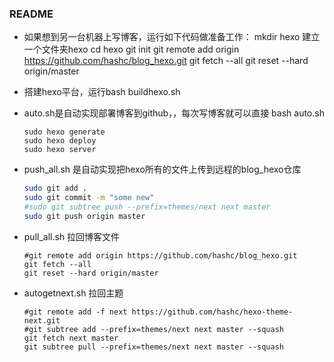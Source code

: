 ### README
- 如果想到另一台机器上写博客，运行如下代码做准备工作：
  mkdir hexo 建立一个文件夹hexo
  cd hexo
  git init
  git remote add origin https://github.com/hashc/blog_hexo.git
  git fetch --all
  git reset --hard origin/master

- 搭建hexo平台，运行bash buildhexo.sh

- auto.sh是自动实现部署博客到github，，每次写博客就可以直接 bash auto.sh

  ```shell
  sudo hexo generate
  sudo hexo deploy
  sudo hexo server
  ```

- push_all.sh 是自动实现把hexo所有的文件上传到远程的blog_hexo仓库

  ```bash
  sudo git add .
  sudo git commit -m "some new"
  #sudo git subtree push --prefix=themes/next next master
  sudo git push origin master

  ```

- pull_all.sh 拉回博客文件

  ```shell
  #git remote add origin https://github.com/hashc/blog_hexo.git
  git fetch --all
  git reset --hard origin/master
  ```

- autogetnext.sh 拉回主题

  ```shell
  #git remote add -f next https://github.com/hashc/hexo-theme-next.git
  #git subtree add --prefix=themes/next next master --squash
  git fetch next master
  git subtree pull --prefix=themes/next next master --squash
  ```

